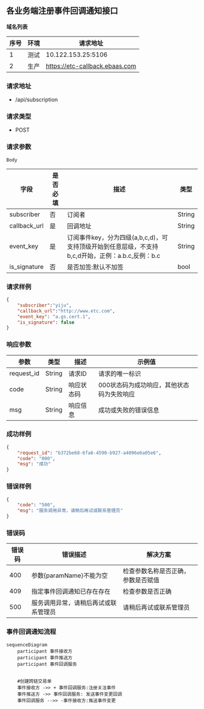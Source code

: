 ## 各业务端注册事件回调通知接口

**域名列表**

| 序号 | 环境 | 请求地址                       |
| ---- | ---- | ------------------------------ |
| 1    | 测试 | 10.122.153.25:5106             |
| 2    | 生产 | https://etc-callback.ebaas.com |

### 请求地址

* /api/subscription

### 请求类型

* POST

### 请求参数

`Body`

| 字段         | 是否必填 | 描述                                                         | 类型   |
| ------------ | -------- | ------------------------------------------------------------ | ------ |
| subscriber   | 否       | 订阅者                                                       | String |
| callback_url | 是       | 回调地址                                                     | String |
| event_key    | 是       | 订阅事件key，分为四级(a,b,c,d)，可支持顶级开始到任意层级，不支持b,c,d开始，正例：a.b.c,反例：b.c | String |
| is_signature | 否       | 是否加签:默认不加签                                          | bool   |

### 请求样例

```json
{
    "subscriber":"yiju",
    "callback_url":"http://www.etc.com",
    "event_key": "a.gs.cert.1",
    "is_signature": false
}
```

### 响应参数

| 参数       | 类型   | 描述       | 示例值                                    |
| ---------- | ------ | ---------- | ----------------------------------------- |
| request_id | String | 请求ID     | 请求的唯一标识                            |
| code       | String | 响应状态码 | 000状态码为成功响应，其他状态码为失败响应 |
| msg        | String | 响应信息   | 成功或失败的错误信息                      |

### 成功样例

```json
{
    "request_id": "b372be68-6fa6-4590-b927-a4096e6a05e6",
    "code": "000",
    "msg": "成功"
}
```

### 错误样例

```json
{
    "code": "500",
    "msg": "服务调用异常，请稍后再试或联系管理员"
}
```

### 错误码

| 错误码 | 错误描述                             | 解决方案                           |
| ------ | ------------------------------------ | ---------------------------------- |
| 400    | 参数{paramName}不能为空              | 检查参数名称是否正确，参数是否赋值 |
| 409    | 指定事件回调通知已存在存在           | 检查参数是否正确                   |
| 500    | 服务调用异常，请稍后再试或联系管理员 | 请稍后再试或联系管理员             |

### 事件回调通知流程

```mermaid
sequenceDiagram
	participant 事件接收方
	participant 事件推送方
	participant 事件回调服务
	
	
	#创建跨链交易单
	事件接收方 ->> + 事件回调服务:注册关注事件
	事件推送方 ->> 事件回调服务: 发送事件变更回调
	事件回调服务 -->> -事件接收方:推送事件变更
```

